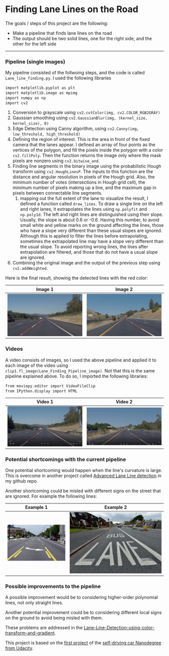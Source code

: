 # **Finding Lane Lines on the Road** 



The goals / steps of this project are the following:
* Make a pipeline that finds lane lines on the road
* The output should be two solid lines, one for the right side, and the other for the left side


[//]: # (Image References)

[image1]: ./test_images_output/output.png "detected lanes1"
[image11]: ./test_images_output/output2.png "detected lanes2"
[image2]: ./examples/shortcoming.jpg "shortcoming"
[image3]: ./examples/shortcoming2.jpg "shortcoming"

[image4]: ./test_videos_output/solidWhiteRight_cover_video.png "cover white right video"
[image5]: ./test_videos_output/solidYellowLeft_cover_video.png "cover yellow left video"


---

### Pipeline (single images)

My pipeline consisted of the follwoing steps, and the code is called `Lane_line_finding.py`.
I used the following libraries
```
import matplotlib.pyplot as plt
import matplotlib.image as mpimg
import numpy as np
import cv2
```
1. Conversion to grayscale using `cv2.cvtColor(img, cv2.COLOR_RGB2GRAY)`
1. Gaussian smoothing using `cv2.GaussianBlur(img, (kernel_size, kernel_size), 0)`
1. Edge Detection using Canny algorithm, using `cv2.Canny(img, low_threshold, high_threshold)`
1. Defining the region of interest. This is the area in front of the fixed camera that the lanes appear. I defined an array of four points as the vertices of the polygon, and fill the pixels inside the polygon with a color `cv2.fillPoly`. Then the function returns the image only where the mask pixels are nonzero using `cv2.bitwise_and`.
1. Finding line segments in the binary image using the probabilistic Hough transform using `cv2.HoughLinesP`. The inputs to this function are the distance and angular resolution in pixels of the Hough grid. Also, the minimum number of votes (intersections in Hough grid cell), the minimum number of pixels making up a line, and the maximum gap in pixels between connectable line segments. 
      1. mapping out the full extent of the lane to visualize the result, I defined a function called `draw_lines`. To draw a single line on the left and right lanes, it extrapolates the lines using `np.polyfit` and `np.poly1d`. The left and right lines are distinguished using their slope. Usually, the slope is about 0.6 or -0.6. Having this number, to avoid small white and yellow marks on the ground affecting the lines, those who have a slope very different than these usual slopes are ignored. Although this is applied to filter the lines before extrapolating, sometimes the extrapolated line may have a slope very different than the usual slope. To avoid reporting wrong lines, the lines after extrapolation are filtered, and those that do not have a usual slope are ignored.  
1. Combining the original image and the output of the previous step using `cv2.addWeighted`.


Here is the final result, showing the detected lines with the red color:

Image 1             |  Image 2
:-------------------------:|:-------------------------:
![alt text][image1]  |  ![alt text][image11] 

### Videos
A video consists of images, so I used the above pipeline and applied it to each image of the video using `clip1.fl_image(Lane_Finding_Pipeline_image)`. Not that this is the same pipeline explained above. To do so, I imported the following libraries:
```
from moviepy.editor import VideoFileClip
from IPython.display import HTML
```
Video 1             |  Video 2
:-------------------------:|:-------------------------:
[![alt text][image4]](https://youtu.be/Nyq5kYjLoSI) |  [![alt text][image5]](https://youtu.be/_ZnMx4tlOKY)

### Potential shortcomings with the current pipeline

One potential shortcoming would happen when the line's curvature is large. This is overcome in another project called [Advanced Lane Line detection](https://github.com/mbshbn/CarND-Advanced-Lane-Lines) in my github repo.

Another shortcoming could be misled with different signs on the street that are ignored. For example the following lines:

Example 1             |  Example 2
:-------------------------:|:-------------------------:
![alt text][image2]  |  ![alt text][image3] 



### Possible improvements to the pipeline

A possible improvement would be to considering higher-order polynomial lines, not only straight lines. 

Another potential improvement could be to considering different local signs on the ground to avoid being misled with them.

These problems are addressed in the [Lane-Line-Detection-using-color-transform-and-gradient](https://github.com/mbshbn/Lane-Line-Detection-using-color-transform-and-gradient).

This project is based on the [first project](https://github.com/udacity/CarND-LaneLines-P1) of the [self-driving car Nanodegree from Udacity]( https://www.udacity.com/course/self-driving-car-engineer-nanodegree--nd013).
